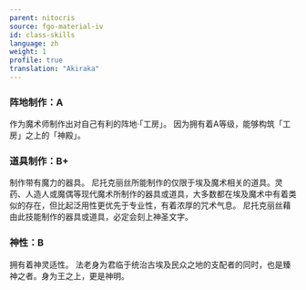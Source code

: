 ```yaml
---
parent: nitocris
source: fgo-material-iv
id: class-skills
language: zh
weight: 1
profile: true
translation: "Akiraka"
---
```


### 阵地制作：A

作为魔术师制作出对自己有利的阵地·「工房」。
因为拥有着A等级，能够构筑「工房」之上的「神殿」。

### 道具制作：B+

制作带有魔力的器具。
尼托克丽丝所能制作的仅限于埃及魔术相关的道具。灵药、人造人或魔偶等现代魔术所制作的器具或道具，大多数都在埃及魔术中有着类似的存在，但比起泛用性更优先于专业性，有着浓厚的咒术气息。
尼托克丽丝藉由此技能制作的器具或道具，必定会刻上神圣文字。

### 神性：B

拥有着神灵适性。
法老身为君临于统治古埃及民众之地的支配者的同时，也是臻神之者。身为王之上，更是神明。
